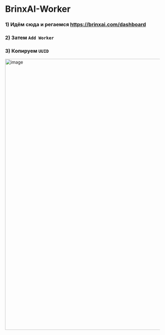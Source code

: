 # BrinxAI-Worker
### 1) Идём сюда и регаемся https://brinxai.com/dashboard

### 2) Затем ```Add Worker```

### 3) Копируем ```UUID```

<img width="1800" height="880" alt="image" src="https://github.com/user-attachments/assets/fa35e6d0-51ab-42dc-af08-47b6bf09efb1" />

